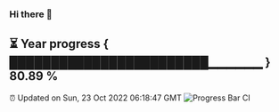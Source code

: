 ### Hi there 👋
⏳ Year progress { ████████████████████████▁▁▁▁▁▁ } 80.89 %
---
⏰ Updated on Sun, 23 Oct 2022 06:18:47 GMT
![Progress Bar CI](https://github.com/Moyi321/Moyi321/workflows/Progress%20Bar%20CI/badge.svg)
